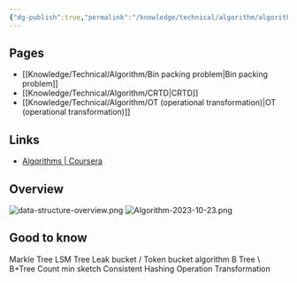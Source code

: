 ```yaml
---
{"dg-publish":true,"permalink":"/knowledge/technical/algorithm/algorithm/","dgPassFrontmatter":true}
---
```


## Pages

- [[Knowledge/Technical/Algorithm/Bin packing problem\|Bin packing problem]]
- [[Knowledge/Technical/Algorithm/CRTD\|CRTD]]
- [[Knowledge/Technical/Algorithm/OT (operational transformation)\|OT (operational transformation)]]


## Links
- [Algorithms | Coursera](https://www.coursera.org/specializations/algorithms)
## Overview
![data-structure-overview.png](/img/user/Attachments/data-structure-overview.png)
![Algorithm-2023-10-23.png](/img/user/Attachments/Algorithm-2023-10-23.png)
## Good to know
Markle Tree
LSM Tree
Leak bucket / Token bucket algorithm
B Tree \\ B+Tree
Count min sketch
Consistent Hashing
Operation Transformation
